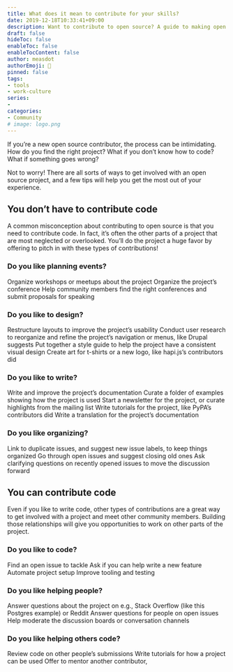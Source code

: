 ```yaml
---
title: What does it mean to contribute for your skills?
date: 2019-12-18T10:33:41+09:00
description: Want to contribute to open source? A guide to making open source contributions, for first-timers and for veterans
draft: false
hideToc: false
enableToc: false
enableTocContent: false
author: measdot
authorEmoji: 🎅
pinned: false
tags:
- tools
- work-culture
series:
-
categories:
- Community
# image: logo.png
---
```


If you’re a new open source contributor, the process can be intimidating. How do you find the right project? What if you don’t know how to code? What if something goes wrong?

Not to worry! There are all sorts of ways to get involved with an open source project, and a few tips will help you get the most out of your experience.

## You don’t have to contribute code

A common misconception about contributing to open source is that you need to contribute code. In fact, it’s often the other parts of a project that are most neglected or overlooked. You’ll do the project a huge favor by offering to pitch in with these types of contributions!

### Do you like planning events?

Organize workshops or meetups about the project
Organize the project’s conference
Help community members find the right conferences and submit proposals for speaking

### Do you like to design?

Restructure layouts to improve the project’s usability
Conduct user research to reorganize and refine the project’s navigation or menus, like Drupal suggests
Put together a style guide to help the project have a consistent visual design
Create art for t-shirts or a new logo, like hapi.js’s contributors did

### Do you like to write?

Write and improve the project’s documentation
Curate a folder of examples showing how the project is used
Start a newsletter for the project, or curate highlights from the mailing list
Write tutorials for the project, like PyPA’s contributors did
Write a translation for the project’s documentation

### Do you like organizing?

Link to duplicate issues, and suggest new issue labels, to keep things organized
Go through open issues and suggest closing old ones
Ask clarifying questions on recently opened issues to move the discussion forward

## You can contribute code

Even if you like to write code, other types of contributions are a great way to get involved with a project and meet other community members. Building those relationships will give you opportunities to work on other parts of the project.

### Do you like to code?

Find an open issue to tackle
Ask if you can help write a new feature
Automate project setup
Improve tooling and testing

### Do you like helping people?

Answer questions about the project on e.g., Stack Overflow (like this Postgres example) or Reddit
Answer questions for people on open issues
Help moderate the discussion boards or conversation channels

### Do you like helping others code?

Review code on other people’s submissions
Write tutorials for how a project can be used
Offer to mentor another contributor,